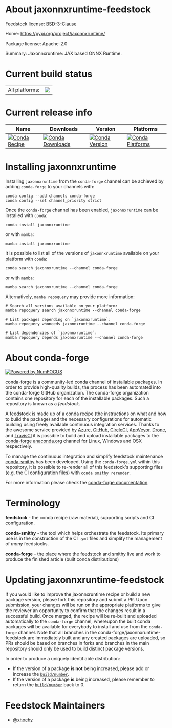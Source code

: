 About jaxonnxruntime-feedstock
==============================

Feedstock license: [BSD-3-Clause](https://github.com/conda-forge/jaxonnxruntime-feedstock/blob/main/LICENSE.txt)

Home: https://pypi.org/project/jaxonnxruntime/

Package license: Apache-2.0

Summary: Jaxonnxruntime: JAX based ONNX Runtime.

Current build status
====================


<table><tr><td>All platforms:</td>
    <td>
      <a href="https://dev.azure.com/conda-forge/feedstock-builds/_build/latest?definitionId=20109&branchName=main">
        <img src="https://dev.azure.com/conda-forge/feedstock-builds/_apis/build/status/jaxonnxruntime-feedstock?branchName=main">
      </a>
    </td>
  </tr>
</table>

Current release info
====================

| Name | Downloads | Version | Platforms |
| --- | --- | --- | --- |
| [![Conda Recipe](https://img.shields.io/badge/recipe-jaxonnxruntime-green.svg)](https://anaconda.org/conda-forge/jaxonnxruntime) | [![Conda Downloads](https://img.shields.io/conda/dn/conda-forge/jaxonnxruntime.svg)](https://anaconda.org/conda-forge/jaxonnxruntime) | [![Conda Version](https://img.shields.io/conda/vn/conda-forge/jaxonnxruntime.svg)](https://anaconda.org/conda-forge/jaxonnxruntime) | [![Conda Platforms](https://img.shields.io/conda/pn/conda-forge/jaxonnxruntime.svg)](https://anaconda.org/conda-forge/jaxonnxruntime) |

Installing jaxonnxruntime
=========================

Installing `jaxonnxruntime` from the `conda-forge` channel can be achieved by adding `conda-forge` to your channels with:

```
conda config --add channels conda-forge
conda config --set channel_priority strict
```

Once the `conda-forge` channel has been enabled, `jaxonnxruntime` can be installed with `conda`:

```
conda install jaxonnxruntime
```

or with `mamba`:

```
mamba install jaxonnxruntime
```

It is possible to list all of the versions of `jaxonnxruntime` available on your platform with `conda`:

```
conda search jaxonnxruntime --channel conda-forge
```

or with `mamba`:

```
mamba search jaxonnxruntime --channel conda-forge
```

Alternatively, `mamba repoquery` may provide more information:

```
# Search all versions available on your platform:
mamba repoquery search jaxonnxruntime --channel conda-forge

# List packages depending on `jaxonnxruntime`:
mamba repoquery whoneeds jaxonnxruntime --channel conda-forge

# List dependencies of `jaxonnxruntime`:
mamba repoquery depends jaxonnxruntime --channel conda-forge
```


About conda-forge
=================

[![Powered by
NumFOCUS](https://img.shields.io/badge/powered%20by-NumFOCUS-orange.svg?style=flat&colorA=E1523D&colorB=007D8A)](https://numfocus.org)

conda-forge is a community-led conda channel of installable packages.
In order to provide high-quality builds, the process has been automated into the
conda-forge GitHub organization. The conda-forge organization contains one repository
for each of the installable packages. Such a repository is known as a *feedstock*.

A feedstock is made up of a conda recipe (the instructions on what and how to build
the package) and the necessary configurations for automatic building using freely
available continuous integration services. Thanks to the awesome service provided by
[Azure](https://azure.microsoft.com/en-us/services/devops/), [GitHub](https://github.com/),
[CircleCI](https://circleci.com/), [AppVeyor](https://www.appveyor.com/),
[Drone](https://cloud.drone.io/welcome), and [TravisCI](https://travis-ci.com/)
it is possible to build and upload installable packages to the
[conda-forge](https://anaconda.org/conda-forge) [anaconda.org](https://anaconda.org/)
channel for Linux, Windows and OSX respectively.

To manage the continuous integration and simplify feedstock maintenance
[conda-smithy](https://github.com/conda-forge/conda-smithy) has been developed.
Using the ``conda-forge.yml`` within this repository, it is possible to re-render all of
this feedstock's supporting files (e.g. the CI configuration files) with ``conda smithy rerender``.

For more information please check the [conda-forge documentation](https://conda-forge.org/docs/).

Terminology
===========

**feedstock** - the conda recipe (raw material), supporting scripts and CI configuration.

**conda-smithy** - the tool which helps orchestrate the feedstock.
                   Its primary use is in the construction of the CI ``.yml`` files
                   and simplify the management of *many* feedstocks.

**conda-forge** - the place where the feedstock and smithy live and work to
                  produce the finished article (built conda distributions)


Updating jaxonnxruntime-feedstock
=================================

If you would like to improve the jaxonnxruntime recipe or build a new
package version, please fork this repository and submit a PR. Upon submission,
your changes will be run on the appropriate platforms to give the reviewer an
opportunity to confirm that the changes result in a successful build. Once
merged, the recipe will be re-built and uploaded automatically to the
`conda-forge` channel, whereupon the built conda packages will be available for
everybody to install and use from the `conda-forge` channel.
Note that all branches in the conda-forge/jaxonnxruntime-feedstock are
immediately built and any created packages are uploaded, so PRs should be based
on branches in forks and branches in the main repository should only be used to
build distinct package versions.

In order to produce a uniquely identifiable distribution:
 * If the version of a package **is not** being increased, please add or increase
   the [``build/number``](https://docs.conda.io/projects/conda-build/en/latest/resources/define-metadata.html#build-number-and-string).
 * If the version of a package **is** being increased, please remember to return
   the [``build/number``](https://docs.conda.io/projects/conda-build/en/latest/resources/define-metadata.html#build-number-and-string)
   back to 0.

Feedstock Maintainers
=====================

* [@xhochy](https://github.com/xhochy/)

